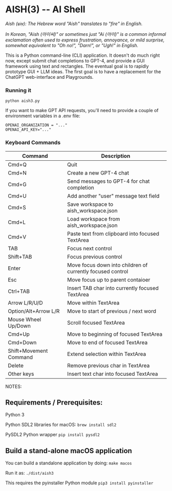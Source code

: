 AISH(3) -- AI Shell 
==

_Aish (אֵשׁ): The Hebrew word "Aish" translates to "fire" in English._


_In Korean, "Aish (아이씨)" or sometimes just "Ai (아이)" is a common informal exclamation often used to express frustration, annoyance, or mild surprise, somewhat equivalent to "Oh no!", "Darn!", or "Ugh!" in English._


This is a Python command-line (CLI) application. It doesn't do much right now, except submit chat completions to GPT-4, and provide a GUI framework using text and rectangles. The eventual goal is to rapidly prototype GUI + LLM ideas. The first goal is to have a replacement for the ChatGPT web-interface and Playgrounds.

### Running it

`python aish3.py`

If you want to make GPT API requests, you'll need to provide a couple of environment variables in a .env file:

    OPENAI_ORGANIZATION = "..."
    OPENAI_API_KEY="..."

### Keyboard Commands

|Command|Description|
|-------|-----------|
|Cmd+Q|Quit|
|Cmd+N|Create a new GPT-4 chat|
|Cmd+G|Send messages to GPT-4 for chat completion|
|Cmd+U|Add another "user" message text field|
|Cmd+S|Save workspace to aish_workspace.json|
|Cmd+L|Load workspace from aish_workspace.json
|Cmd+V|Paste text from clipboard into focused TextArea|
|TAB|Focus next control|
|Shift+TAB|Focus previous control|
|Enter|Move focus down into children of currently focused control|
|Esc|Move focus up to parent contaioer|
|Ctrl+TAB|Insert TAB char into currently focused TextArea|
|Arrow L/R/U/D|Move within TextArea|
|Option/Alt+Arrow L/R|Move to start of previous / next word|
|Mouse Wheel Up/Down|Scroll focused TextArea|
|Cmd+Up|Move to beginning of focused TextArea|
|Cmd+Down|Move to end of focused TextArea|
|Shift+Movement Command|Extend selection within TextArea|
|Delete|Remove previous char in TextArea|
|Other keys|Insert text char into focused TextArea|

NOTES:

Requirements / Prerequisites:
--

Python 3

Python SDL2 libraries for macOS: 
`brew install sdl2`

PySDL2 Python wrapper
`pip install pysdl2`

Build a stand-alone macOS application
--
You can build a standalone application by doing:
`make macos`

Run it as:
`./dist/aish3`

This requires the pyinstaller Python module
`pip3 install pyinstaller`
